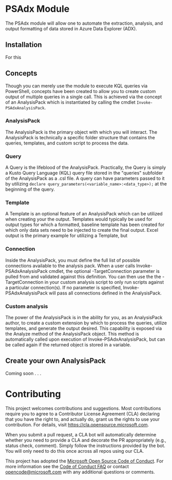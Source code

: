 # PSAdx Module
The PSAdx module will allow one to automate the extraction, analysis, and output formatting of data stored in Azure Data Explorer (ADX).

## Installation
For this 

## Concepts
Though you can merely use the module to execute KQL queries via PowerShell, concepts have been created to allow you to create custom output of multiple queries in a single call.  This is achieved via the concept of an AnalysisPack which is instantiated by calling the cmdlet `Invoke-PSAdxAnalysisPack`.
### AnalysisPack
The AnalysisPack is the primary object with which you will interact.  The AnalysisPack is technically a specific folder structure that contains the queries, templates, and custom script to process the data.
### Query
A Query is the lifeblood of the AnalysisPack.  Practically, the Query is simply a Kusto Query Language (KQL) query file stored in the "queries" subfolder of the AnalysisPack as a .csl file.  A query can have parameters passed to it by utilizing `declare query_parameters(<variable_name>:<data_type>);` at the beginning of the query.
### Template
A Template is an optional feature of an AnalysisPack which can be utilized when creating your the output.  Templates would typically be used for output types for which a formatted, baseline template has been created for which only data sets need to be injected to create the final output.  Excel output is the primary example for utilizing a Template, but
### Connection
Inside the AnalysisPack, you must define the full list of possible connections available to the analysis pack.  When a user calls Invoke-PSAdxAnalysisPack cmdlet, the optional -TargetConnection parameter is pulled from and validated against this definition.  You can then use the the -TargetConnection in your custom analysis script to only run scripts against a particular connection(s).  If no parameter is specified, Invoke-PSAdxAnalysisPack will pass all connections defined in the AnalysisPack.
### Custom analysis
The power of the AnalysisPack is in the ability for you, as an AnalysisPack author, to create a custom extension by which to process the queries, utilize templates, and generate the output desired.  This capability is exposed via the Analyze method of the AnalysisPack object.  This method is automatically called upon execution of Invoke-PSAdxAnalysisPack, but can be called again if the returned object is stored in a variable.

## Create your own AnalysisPack
Coming soon . . .

# Contributing

This project welcomes contributions and suggestions.  Most contributions require you to agree to a
Contributor License Agreement (CLA) declaring that you have the right to, and actually do, grant us
the rights to use your contribution. For details, visit https://cla.opensource.microsoft.com.

When you submit a pull request, a CLA bot will automatically determine whether you need to provide
a CLA and decorate the PR appropriately (e.g., status check, comment). Simply follow the instructions
provided by the bot. You will only need to do this once across all repos using our CLA.

This project has adopted the [Microsoft Open Source Code of Conduct](https://opensource.microsoft.com/codeofconduct/).
For more information see the [Code of Conduct FAQ](https://opensource.microsoft.com/codeofconduct/faq/) or
contact [opencode@microsoft.com](mailto:opencode@microsoft.com) with any additional questions or comments.
